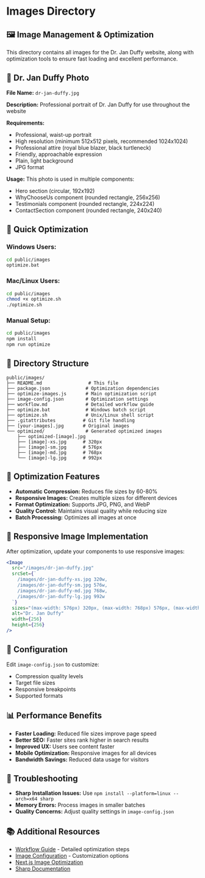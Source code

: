 # Images Directory

## 🖼️ Image Management & Optimization

This directory contains all images for the Dr. Jan Duffy website, along with optimization tools to ensure fast loading and excellent performance.

## 📸 Dr. Jan Duffy Photo

**File Name:** `dr-jan-duffy.jpg`

**Description:** Professional portrait of Dr. Jan Duffy for use throughout the website

**Requirements:**
- Professional, waist-up portrait
- High resolution (minimum 512x512 pixels, recommended 1024x1024)
- Professional attire (royal blue blazer, black turtleneck)
- Friendly, approachable expression
- Plain, light background
- JPG format

**Usage:** This photo is used in multiple components:
- Hero section (circular, 192x192)
- WhyChooseUs component (rounded rectangle, 256x256)
- Testimonials component (rounded rectangle, 224x224)
- ContactSection component (rounded rectangle, 240x240)

## 🚀 Quick Optimization

### **Windows Users:**
```bash
cd public/images
optimize.bat
```

### **Mac/Linux Users:**
```bash
cd public/images
chmod +x optimize.sh
./optimize.sh
```

### **Manual Setup:**
```bash
cd public/images
npm install
npm run optimize
```

## 📁 Directory Structure

```
public/images/
├── README.md                 # This file
├── package.json             # Optimization dependencies
├── optimize-images.js       # Main optimization script
├── image-config.json        # Optimization settings
├── workflow.md              # Detailed workflow guide
├── optimize.bat             # Windows batch script
├── optimize.sh              # Unix/Linux shell script
├── .gitattributes          # Git file handling
├── [your-images].jpg       # Original images
└── optimized/               # Generated optimized images
    ├── optimized-[image].jpg
    ├── [image]-xs.jpg      # 320px
    ├── [image]-sm.jpg      # 576px
    ├── [image]-md.jpg      # 768px
    └── [image]-lg.jpg      # 992px
```

## 🎯 Optimization Features

- **Automatic Compression:** Reduces file sizes by 60-80%
- **Responsive Images:** Creates multiple sizes for different devices
- **Format Optimization:** Supports JPG, PNG, and WebP
- **Quality Control:** Maintains visual quality while reducing size
- **Batch Processing:** Optimizes all images at once

## 📱 Responsive Image Implementation

After optimization, update your components to use responsive images:

```jsx
<Image
  src="/images/dr-jan-duffy.jpg"
  srcSet={`
    /images/dr-jan-duffy-xs.jpg 320w,
    /images/dr-jan-duffy-sm.jpg 576w,
    /images/dr-jan-duffy-md.jpg 768w,
    /images/dr-jan-duffy-lg.jpg 992w
  `}
  sizes="(max-width: 576px) 320px, (max-width: 768px) 576px, (max-width: 992px) 768px, 992px"
  alt="Dr. Jan Duffy"
  width={256}
  height={256}
/>
```

## 🔧 Configuration

Edit `image-config.json` to customize:
- Compression quality levels
- Target file sizes
- Responsive breakpoints
- Supported formats

## 📊 Performance Benefits

- **Faster Loading:** Reduced file sizes improve page speed
- **Better SEO:** Faster sites rank higher in search results
- **Improved UX:** Users see content faster
- **Mobile Optimization:** Responsive images for all devices
- **Bandwidth Savings:** Reduced data usage for visitors

## 🚨 Troubleshooting

- **Sharp Installation Issues:** Use `npm install --platform=linux --arch=x64 sharp`
- **Memory Errors:** Process images in smaller batches
- **Quality Concerns:** Adjust quality settings in `image-config.json`

## 📚 Additional Resources

- [Workflow Guide](workflow.md) - Detailed optimization steps
- [Image Configuration](image-config.json) - Customization options
- [Next.js Image Optimization](https://nextjs.org/docs/basic-features/image-optimization)
- [Sharp Documentation](https://sharp.pixelplumbing.com/)
